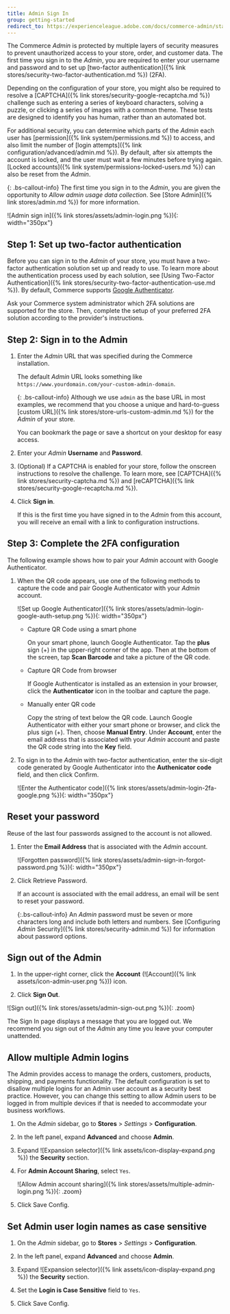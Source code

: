 ```yaml
---
title: Admin Sign In
group: getting-started
redirect_to: https://experienceleague.adobe.com/docs/commerce-admin/start/admin/admin-signin.html#admin-sign-in
---
```


The Commerce _Admin_ is protected by multiple layers of security measures to prevent unauthorized access to your store, order, and customer data. The first time you sign in to the _Admin_, you are required to enter your username and password and to set up [two-factor authentication]({% link stores/security-two-factor-authentication.md %}) (2FA).

Depending on the configuration of your store, you might also be required to resolve a [CAPTCHA]({% link stores/security-google-recaptcha.md %}) challenge such as entering a series of keyboard characters, solving a puzzle, or clicking a series of images with a common theme. These tests are designed to identify you has human, rather than an automated bot.

For additional security, you can determine which parts of the _Admin_ each user has [permission]({% link system/permissions.md %}) to access, and also limit the number of [login attempts]({% link configuration/advanced/admin.md %}). By default, after six attempts the account is locked, and the user must wait a few minutes before trying again. [Locked accounts]({% link system/permissions-locked-users.md %}) can also be reset from the _Admin_.

{: .bs-callout-info}
The first time you sign in to the _Admin_, you are given the opportunity to _Allow admin usage data collection_. See [Store Admin]({% link stores/admin.md %}) for more information.

![Admin sign in]({% link stores/assets/admin-login.png %}){: width="350px"}

## Step 1: Set up two-factor authentication

Before you can sign in to the _Admin_ of your store, you must have a two-factor authentication solution set up and ready to use. To learn more about the authentication process used by each solution, see [Using Two-Factor Authentication]({% link stores/security-two-factor-authentication-use.md %}). By default, Commerce supports [Google Authenticator][1].

Ask your Commerce system administrator which 2FA solutions are supported for the store. Then, complete the setup of your preferred 2FA solution according to the provider's instructions.

## Step 2: Sign in to the Admin

1. Enter the _Admin_ URL that was specified during the Commerce installation.

   The default _Admin_ URL looks something like `https://www.yourdomain.com/your-custom-admin-domain`.

   {: .bs-callout-info}
   Although we use `admin` as the base URL in most examples, we recommend that you choose a unique and hard-to-guess [custom URL]({% link stores/store-urls-custom-admin.md %}) for the _Admin_ of your store.

   You can bookmark the page or save a shortcut on your desktop for easy access.

1. Enter your _Admin_ **Username** and **Password**.

1. (Optional) If a CAPTCHA is enabled for your store, follow the onscreen instructions to resolve the challenge. To learn more, see [CAPTCHA]({% link stores/security-captcha.md %}) and [reCAPTCHA]({% link stores/security-google-recaptcha.md %}).

1. Click **Sign in**.

   If this is the first time you have signed in to the _Admin_ from this account, you will receive an email with a link to configuration instructions.

## Step 3: Complete the 2FA configuration

The following example shows how to pair your _Admin_ account with Google Authenticator.

1. When the QR code appears, use one of the following methods to capture the code and pair Google Authenticator with your _Admin_ account.

   ![Set up Google Authenticator]({% link stores/assets/admin-login-google-auth-setup.png %}){: width="350px"}

   - Capture QR Code using a smart phone

      On your smart phone, launch Google Authenticator. Tap the **plus** sign (+) in the upper-right corner of the app. Then at the bottom of the screen, tap **Scan Barcode** and take a picture of the QR code.

   - Capture QR Code from browser

      If Google Authenticator is installed as an extension in your browser, click the **Authenticator** icon in the toolbar and capture the page.

   - Manually enter QR code

      Copy the string of text below the QR code. Launch Google Authenticator with either your smart phone or browser, and click the plus sign (+). Then, choose **Manual Entry**. Under **Account**, enter the email address that is associated with your _Admin_ account and paste the QR code string into the **Key** field.

1. To sign in to the _Admin_ with two-factor authentication, enter the six-digit code generated by Google Authenticator into the **Authenicator code** field, and then click <span class="btn">Confirm</span>.

   ![Enter the Authenticator code]({% link stores/assets/admin-login-2fa-google.png %}){: width="350px"}

## Reset your password

Reuse of the last four passwords assigned to the account is not allowed.

1. Enter the **Email Address** that is associated with the _Admin_ account.

   ![Forgotten password]({% link stores/assets/admin-sign-in-forgot-password.png %}){: width="350px"}

1. Click <span class="btn">Retrieve Password</span>.

   If an account is associated with the email address, an email will be sent to reset your password.

   {:.bs-callout-info}
   An _Admin_ password must be seven or more characters long and include both letters and numbers. See [Configuring _Admin_ Security]({% link stores/security-admin.md %}) for information about password options.

## Sign out of the Admin

1. In the upper-right corner, click the **Account** (![Account]({% link assets/icon-admin-user.png %})) icon.

1. Click **Sign Out**.

![Sign out]({% link stores/assets/admin-sign-out.png %}){: .zoom}

The Sign In page displays a message that you are logged out. We recommend you sign out of the _Admin_ any time you leave your computer unattended.

## Allow multiple Admin logins

The Admin provides access to manage the orders, customers, products, shipping, and payments functionality. The default configuration is set to disallow multiple logins for an Admin user account as a security best practice. However, you can change this setting to allow Admin users to be logged in from multiple devices if that is needed to accommodate your business workflows.

1. On the _Admin_ sidebar, go to **Stores** > _Settings_ > **Configuration**.

1. In the left panel, expand **Advanced** and choose **Admin**.

1. Expand ![Expansion selector]({% link assets/icon-display-expand.png %}) the **Security** section.

1. For **Admin Account Sharing**, select `Yes`.

   ![Allow Admin account sharing]({% link stores/assets/multiple-admin-login.png %}){: .zoom}

1. Click <span class="btn">Save Config</span>.

## Set Admin user login names as case sensitive

1. On the _Admin_ sidebar, go to **Stores** > _Settings_ > **Configuration**.

1. In the left panel, expand **Advanced** and choose **Admin**.

1. Expand ![Expansion selector]({% link assets/icon-display-expand.png %}) the **Security** section.

1. Set the **Login is Case Sensitive** field to `Yes`.

1. Click <span class="btn">Save Config</span>.

[1]: https://play.google.com/store/apps/details?id=com.google.android.apps.authenticator2&hl=en_US